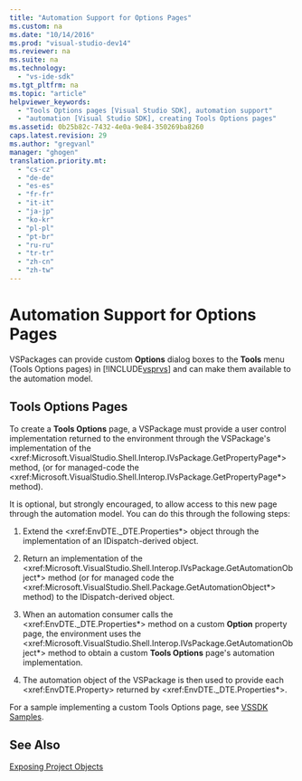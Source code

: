 ```yaml
---
title: "Automation Support for Options Pages"
ms.custom: na
ms.date: "10/14/2016"
ms.prod: "visual-studio-dev14"
ms.reviewer: na
ms.suite: na
ms.technology: 
  - "vs-ide-sdk"
ms.tgt_pltfrm: na
ms.topic: "article"
helpviewer_keywords: 
  - "Tools Options pages [Visual Studio SDK], automation support"
  - "automation [Visual Studio SDK], creating Tools Options pages"
ms.assetid: 0b25b82c-7432-4e0a-9e84-350269ba8260
caps.latest.revision: 29
ms.author: "gregvanl"
manager: "ghogen"
translation.priority.mt: 
  - "cs-cz"
  - "de-de"
  - "es-es"
  - "fr-fr"
  - "it-it"
  - "ja-jp"
  - "ko-kr"
  - "pl-pl"
  - "pt-br"
  - "ru-ru"
  - "tr-tr"
  - "zh-cn"
  - "zh-tw"
---
```

# Automation Support for Options Pages
VSPackages can provide custom **Options** dialog boxes to the **Tools** menu (Tools Options pages) in [!INCLUDE[vsprvs](../codequality/includes/vsprvs_md.md)] and can make them available to the automation model.  
  
## Tools Options Pages  
 To create a **Tools Options** page, a VSPackage must provide a user control implementation returned to the environment through the VSPackage's implementation of the \<xref:Microsoft.VisualStudio.Shell.Interop.IVsPackage.GetPropertyPage*> method, (or for managed-code the \<xref:Microsoft.VisualStudio.Shell.Interop.IVsPackage.GetPropertyPage*> method).  
  
 It is optional, but strongly encouraged, to allow access to this new page through the automation model. You can do this through the following steps:  
  
1.  Extend the \<xref:EnvDTE._DTE.Properties*> object through the implementation of an IDispatch-derived object.  
  
2.  Return an implementation of the \<xref:Microsoft.VisualStudio.Shell.Interop.IVsPackage.GetAutomationObject*> method (or for managed code the \<xref:Microsoft.VisualStudio.Shell.Package.GetAutomationObject*> method) to the IDispatch-derived object.  
  
3.  When an automation consumer calls the \<xref:EnvDTE._DTE.Properties*> method on a custom **Option** property page, the environment uses the \<xref:Microsoft.VisualStudio.Shell.Interop.IVsPackage.GetAutomationObject*> method to obtain a custom **Tools Options** page's automation implementation.  
  
4.  The automation object of the VSPackage is then used to provide each \<xref:EnvDTE.Property> returned by \<xref:EnvDTE._DTE.Properties*>.  
  
 For a sample implementing a custom Tools Options page, see [VSSDK Samples](../misc/vssdk-samples.md).  
  
## See Also  
 [Exposing Project Objects](../extensibility/exposing-project-objects.md)